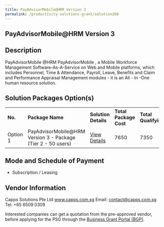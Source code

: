 ```yaml
---
title: PayAdvisorMobile@HRM Version 3
permalink: /productivity-solutions-grant/solution260
---
```


## PayAdvisorMobile@HRM Version 3

## Description

PayAdvisorMobile @HRM PayAdvisorMobile , a Mobile Workforce Management Software-As-A-Service on Web and Mobile platforms, which includes Personnel, Time & Attendance, Payroll, Leave, Benefits and Claim and Performance Appraisal Management modules - it is an All - In -One human resource solution.


## Solution Packages Option(s)

<table>
<tr>
<td><b>No.</b></td>
<td><b>Package Name</b></td>
<td><b>Solution Details</b></td>
<td><b>Total Package Cost</b></td>
<td><b>Total Qualifying</b></td>
</tr>
<tr>
<td>Option 1</td>
<td>PayAdvisorMobile@HRM Version 3 - Package (Tier 2 - 50 users)</td>
<td><a href='https://www.gobusiness.gov.sg/images/psg/Capps_Solutions_PayAdvisorMobile_HRM 20200040_Annex_3_20200625143624_Part_2.pdf'>View Details</a></td>
<td>7650</td>
<td>7350</td>
</tr>
</table>

## Mode and Schedule of Payment

 - Subscription / Leasing

## Vendor Information

 Capps Solutions Pte Ltd
www.capps.com.sg
Email: contact@capps.com.sg
Tel: +65 6509 0309

Interested companies can get a quotation from the pre-approved vendor, before applying for the PSG through the <a href='https://www.businessgrants.gov.sg/'>Business Grant Portal (BGP)</a>.
